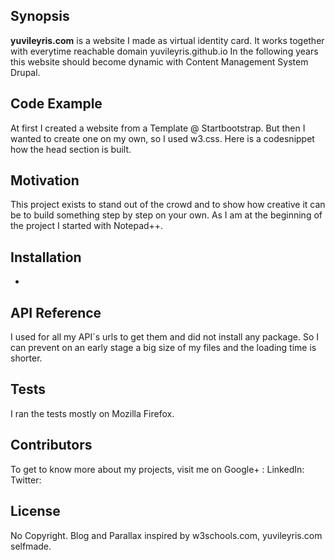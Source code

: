 ## Synopsis

**yuvileyris.com** is a website I made as virtual identity card. It works together with everytime reachable domain yuvileyris.github.io In the following years this website should become dynamic with Content Management System Drupal.

## Code Example

At first I created a website from a Template @ Startbootstrap. But then I wanted to create one on my own, so I used w3.css. Here is a codesnippet how the head section is built.

## Motivation

This project exists to stand out of the crowd and to show how creative it can be to build something step by step on your own. As I am at the beginning of the project I started with Notepad++. 

## Installation

-

## API Reference

I used for all my API´s urls to get them and did not install any package. So I can prevent on an early stage a big size of my files and the loading time is shorter.

## Tests

I ran the tests mostly on Mozilla Firefox.

## Contributors

To get to know more about my projects, visit me on 
Google+ :
LinkedIn:
Twitter:


## License

No Copyright. Blog and Parallax inspired by w3schools.com, yuvileyris.com selfmade.

